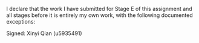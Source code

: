 I declare that the work I have submitted for Stage E of this assignment and all stages before it is entirely my own work, with the following documented exceptions:

Signed: Xinyi Qian (u5935491)